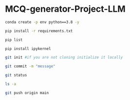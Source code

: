 # MCQ-generator-Project-LLM

```bash
conda create -p env python==3.8 -y
```

```bash
pip install -r requirements.txt
```
```bash
pip list
```

```bash
pip install ipykernel
```
```bash
git init #if you are not cloning initialize it locally
```
```bash
git commit -m "message"
```

```bash
git status
```
```bash
ls -a
```

```bash
git push origin main
```